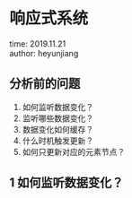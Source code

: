 # 响应式系统

time: 2019.11.21  
author: heyunjiang

## 分析前的问题

1. 如何监听数据变化？
2. 监听哪些数据变化？
3. 数据变化如何缓存？
4. 什么时机触发更新？
5. 如何只更新对应的元素节点？

## 1 如何监听数据变化？


